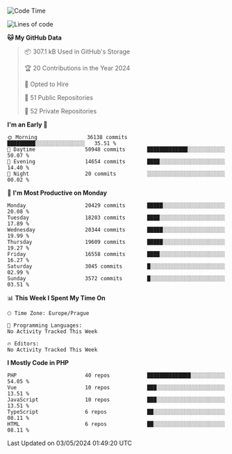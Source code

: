 <!--START_SECTION:waka-->
![Code Time](http://img.shields.io/badge/Code%20Time-1%2C583%20hrs%2058%20mins-blue)

![Lines of code](https://img.shields.io/badge/From%20Hello%20World%20I%27ve%20Written-32.0%20million%20lines%20of%20code-blue)

**🐱 My GitHub Data** 

> 📦 307.1 kB Used in GitHub's Storage 
 > 
> 🏆 20 Contributions in the Year 2024
 > 
> 💼 Opted to Hire
 > 
> 📜 51 Public Repositories 
 > 
> 🔑 52 Private Repositories 
 > 
**I'm an Early 🐤** 

```text
🌞 Morning                36138 commits       █████████░░░░░░░░░░░░░░░░   35.51 % 
🌆 Daytime                50948 commits       █████████████░░░░░░░░░░░░   50.07 % 
🌃 Evening                14654 commits       ████░░░░░░░░░░░░░░░░░░░░░   14.40 % 
🌙 Night                  20 commits          ░░░░░░░░░░░░░░░░░░░░░░░░░   00.02 % 
```
📅 **I'm Most Productive on Monday** 

```text
Monday                   20429 commits       █████░░░░░░░░░░░░░░░░░░░░   20.08 % 
Tuesday                  18203 commits       ████░░░░░░░░░░░░░░░░░░░░░   17.89 % 
Wednesday                20344 commits       █████░░░░░░░░░░░░░░░░░░░░   19.99 % 
Thursday                 19609 commits       █████░░░░░░░░░░░░░░░░░░░░   19.27 % 
Friday                   16558 commits       ████░░░░░░░░░░░░░░░░░░░░░   16.27 % 
Saturday                 3045 commits        █░░░░░░░░░░░░░░░░░░░░░░░░   02.99 % 
Sunday                   3572 commits        █░░░░░░░░░░░░░░░░░░░░░░░░   03.51 % 
```


📊 **This Week I Spent My Time On** 

```text
🕑︎ Time Zone: Europe/Prague

💬 Programming Languages: 
No Activity Tracked This Week

🔥 Editors: 
No Activity Tracked This Week
```

**I Mostly Code in PHP** 

```text
PHP                      40 repos            ██████████████░░░░░░░░░░░   54.05 % 
Vue                      10 repos            ███░░░░░░░░░░░░░░░░░░░░░░   13.51 % 
JavaScript               10 repos            ███░░░░░░░░░░░░░░░░░░░░░░   13.51 % 
TypeScript               6 repos             ██░░░░░░░░░░░░░░░░░░░░░░░   08.11 % 
HTML                     6 repos             ██░░░░░░░░░░░░░░░░░░░░░░░   08.11 % 
```




 Last Updated on 03/05/2024 01:49:20 UTC
<!--END_SECTION:waka-->
<!--
**AlexKratky/AlexKratky** is a ✨ _special_ ✨ repository because its `README.md` (this file) appears on your GitHub profile.

Here are some ideas to get you started:

- 🔭 I’m currently working on ...
- 🌱 I’m currently learning ...
- 👯 I’m looking to collaborate on ...
- 🤔 I’m looking for help with ...
- 💬 Ask me about ...
- 📫 How to reach me: ...
- 😄 Pronouns: ...
- ⚡ Fun fact: ...
-->
